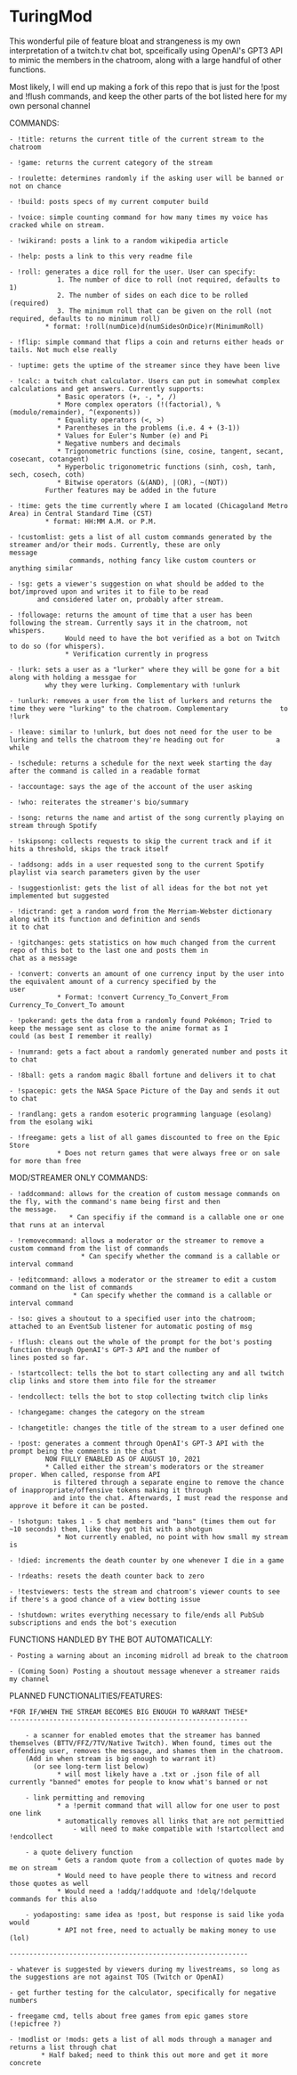 # TuringMod

This wonderful pile of feature bloat and strangeness is my own interpretation of a twitch.tv chat bot, spceifically 
using OpenAI's GPT3 API to mimic the members in the chatroom, along with a large handful of other functions.

Most likely, I will end up making a fork of this repo that is just for the !post and !flush commands, and keep the other parts of the
bot listed here for my own personal channel

COMMANDS: 

	- !title: returns the current title of the current stream to the chatroom

	- !game: returns the current category of the stream

	- !roulette: determines randomly if the asking user will be banned or not on chance

	- !build: posts specs of my current computer build

	- !voice: simple counting command for how many times my voice has cracked while on stream. 

	- !wikirand: posts a link to a random wikipedia article

	- !help: posts a link to this very readme file

	- !roll: generates a dice roll for the user. User can specify:
				1. The number of dice to roll (not required, defaults to 1)
				2. The number of sides on each dice to be rolled (required)
				3. The minimum roll that can be given on the roll (not required, defaults to no minimum roll)
			 * format: !roll(numDice)d(numSidesOnDice)r(MinimumRoll)

	- !flip: simple command that flips a coin and returns either heads or tails. Not much else really

	- !uptime: gets the uptime of the streamer since they have been live

	- !calc: a twitch chat calculator. Users can put in somewhat complex calculations and get answers. Currently supports:
				* Basic operators (+, -, *, /)
				* More complex operators (!(factorial), %(modulo/remainder), ^(exponents))
				* Equality operators (<, >)
				* Parentheses in the problems (i.e. 4 + (3-1))
				* Values for Euler's Number (e) and Pi
				* Negative numbers and decimals
				* Trigonometric functions (sine, cosine, tangent, secant, cosecant, cotangent)
				* Hyperbolic trigonometric functions (sinh, cosh, tanh, sech, cosech, coth)
				* Bitwise operators (&(AND), |(OR), ~(NOT))
			 Further features may be added in the future

	- !time: gets the time currently where I am located (Chicagoland Metro Area) in Central Standard Time (CST)
			 * format: HH:MM A.M. or P.M.

	- !customlist: gets a list of all custom commands generated by the streamer and/or their mods. Currently, these are only 				   message 
	               commands, nothing fancy like custom counters or anything similar

	- !sg: gets a viewer's suggestion on what should be added to the bot/improved upon and writes it to file to be read
		   and considered later on, probably after stream. 

	- !followage: returns the amount of time that a user has been following the stream. Currently says it in the chatroom, not 				  whispers. 
				  Would need to have the bot verified as a bot on Twitch to do so (for whispers).
				  * Verification currently in progress

	- !lurk: sets a user as a "lurker" where they will be gone for a bit along with holding a messgae for 
			 why they were lurking. Complementary with !unlurk

	- !unlurk: removes a user from the list of lurkers and returns the time they were "lurking" to the chatroom. Complementary 			   to !lurk

	- !leave: similar to !unlurk, but does not need for the user to be lurking and tells the chatroom they're heading out for 			  a while
	
	- !schedule: returns a schedule for the next week starting the day after the command is called in a readable format

	- !accountage: says the age of the account of the user asking

	- !who: reiterates the streamer's bio/summary

	- !song: returns the name and artist of the song currently playing on stream through Spotify

	- !skipsong: collects requests to skip the current track and if it hits a threshold, skips the track itself

	- !addsong: adds in a user requested song to the current Spotify playlist via search parameters given by the user

	- !suggestionlist: gets the list of all ideas for the bot not yet implemented but suggested

	- !dictrand: get a random word from the Merriam-Webster dictionary along with its function and definition and sends          			  it to chat

	- !gitchanges: gets statistics on how much changed from the current repo of this bot to the last one and posts them in     				   chat as a message

	- !convert: converts an amount of one currency input by the user into the equivalent amount of a currency specified by the   			 user
			    * Format: !convert Currency_To_Convert_From Currency_To_Convert_To amount

	- !pokerand: gets the data from a randomly found Pokémon; Tried to keep the message sent as close to the anime format as I            could (as best I remember it really)

	- !numrand: gets a fact about a randomly generated number and posts it to chat

	- !8ball: gets a random magic 8ball fortune and delivers it to chat

	- !spacepic: gets the NASA Space Picture of the Day and sends it out to chat

	- !randlang: gets a random esoteric programming language (esolang) from the esolang wiki

	- !freegame: gets a list of all games discounted to free on the Epic Store
				* Does not return games that were always free or on sale for more than free


MOD/STREAMER ONLY COMMANDS:

	- !addcommand: allows for the creation of custom message commands on the fly, with the command's name being first and then 				   the message. 
				   * Can specifiy if the command is a callable one or one that runs at an interval

	- !removecommand: allows a moderator or the streamer to remove a custom command from the list of commands
					  * Can specify whether the command is a callable or interval command

	- !editcommand: allows a moderator or the streamer to edit a custom command on the list of commands
					* Can specify whether the command is a callable or interval command

	- !so: gives a shoutout to a specified user into the chatroom; attached to an EventSub listener for automatic posting of msg

	- !flush: cleans out the whole of the prompt for the bot's posting function through OpenAI's GPT-3 API and the number of 			  lines posted so far.

	- !startcollect: tells the bot to start collecting any and all twitch clip links and store them into file for the streamer

	- !endcollect: tells the bot to stop collecting twitch clip links
			  
	- !changegame: changes the category on the stream
	
	- !changetitle: changes the title of the stream to a user defined one

	- !post: generates a comment through OpenAI's GPT-3 API with the prompt being the comments in the chat
			 NOW FULLY ENABLED AS OF AUGUST 10, 2021
			 * Called either the stream's moderators or the streamer proper. When called, response from API
			   is filtered through a separate engine to remove the chance of inappropriate/offensive tokens making it through
			   and into the chat. Afterwards, I must read the response and approve it before it can be posted. 

	- !shotgun: takes 1 - 5 chat members and "bans" (times them out for ~10 seconds) them, like they got hit with a shotgun
			    * Not currently enabled, no point with how small my stream is

	- !died: increments the death counter by one whenever I die in a game

	- !rdeaths: resets the death counter back to zero 

	- !testviewers: tests the stream and chatroom's viewer counts to see if there's a good chance of a view botting issue

	- !shutdown: writes everything necessary to file/ends all PubSub subscriptions and ends the bot's execution

FUNCTIONS HANDLED BY THE BOT AUTOMATICALLY:

	- Posting a warning about an incoming midroll ad break to the chatroom

	- (Coming Soon) Posting a shoutout message whenever a streamer raids my channel

PLANNED FUNCTIONALITIES/FEATURES:

	*FOR IF/WHEN THE STREAM BECOMES BIG ENOUGH TO WARRANT THESE*
	------------------------------------------------------------

		- a scanner for enabled emotes that the streamer has banned themselves (BTTV/FFZ/7TV/Native Twitch). When found, times out the offending user, removes the message, and shames them in the chatroom. 
		(Add in when stream is big enough to warrant it)
		  (or see long-term list below)
				* will most likely have a .txt or .json file of all currently "banned" emotes for people to know what's banned or not

		- link permitting and removing
				* a !permit command that will allow for one user to post one link
				* automatically removes all links that are not permittied
					- will need to make compatible with !startcollect and !endcollect

		- a quote delivery function
				* Gets a random quote from a collection of quotes made by me on stream
				* Would need to have people there to witness and record those quotes as well
				* Would need a !addq/!addquote and !delq/!delquote commands for this also

		- yodaposting: same idea as !post, but response is said like yoda would
				* API not free, need to actually be making money to use (lol)

	------------------------------------------------------------

	- whatever is suggested by viewers during my livestreams, so long as the suggestions are not against TOS (Twitch or OpenAI)

	- get further testing for the calculator, specifically for negative numbers

	- freegame cmd, tells about free games from epic games store (!epicfree ?)

	- !modlist or !mods: gets a list of all mods through a manager and returns a list through chat
			* Half baked; need to think this out more and get it more concrete